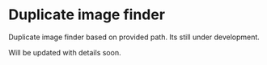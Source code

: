 # Duplicate image finder
Duplicate image finder based on provided path.
Its still under development.

Will be updated with details soon.


